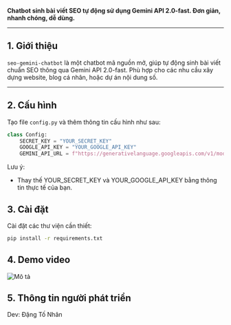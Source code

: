 
**Chatbot sinh bài viết SEO tự động sử dụng Gemini API 2.0-fast. Đơn giản, nhanh chóng, dễ dùng.**

---

## 1. Giới thiệu

`seo-gemini-chatbot` là một chatbot mã nguồn mở, giúp tự động sinh bài viết chuẩn SEO thông qua Gemini API 2.0-fast. Phù hợp cho các nhu cầu xây dựng website, blog cá nhân, hoặc dự án nội dung số.

---

## 2. Cấu hình

Tạo file `config.py` và thêm thông tin cấu hình như sau:

```python
class Config:
    SECRET_KEY = "YOUR_SECRET_KEY"
    GOOGLE_API_KEY = "YOUR_GOOGLE_API_KEY"
    GEMINI_API_URL = f"https://generativelanguage.googleapis.com/v1/models/gemini-2.0-flash:generateContent?key={GOOGLE_API_KEY}"
```
Lưu ý:

- Thay thế YOUR_SECRET_KEY và YOUR_GOOGLE_API_KEY bằng thông tin thực tế của bạn.

## 3. Cài đặt
Cài đặt các thư viện cần thiết:
```bash
pip install -r requirements.txt
```
## 4. Demo video
![Mô tả](https://github.com/HitDrama/seo-gemini-chatbot/blob/main/static/test.gif)

## 5. Thông tin người phát triển
Dev: Đặng Tố Nhân




